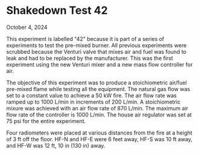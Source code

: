 # Shakedown Test 42

October 4, 2024

This experiment is labelled "42"  because it is part of a series of experiments to test the pre-mixed burner. All previous experiments were scrubbed because the Venturi valve that mixes air and fuel was found to leak and had to be replaced by the manufacturer. This was the first experiment using the new Venturi mixer and a new mass flow controller for air.

The objective of this experiment was to produce a stoichiometric air/fuel pre-mixed flame while testing all the equipment. The natural gas flow was set to a constant value to achieve a 50 kW fire. The air flow rate was ramped up to 1000 L/min in increments of 200 L/min. A stoichiometric mixure was achieved with an air flow rate of 870 L/min. The maximum air flow rate of the controller is 1000 L/min. The house air regulator was set at 75 psi for the entire experiment.

Four radiometers were placed at various distances from the fire at a height of 3 ft off the floor. HF-N and HF-E were 6 feet away, HF-S was 10 ft away, and HF-W was 12 ft, 10 in (130 in) away.
